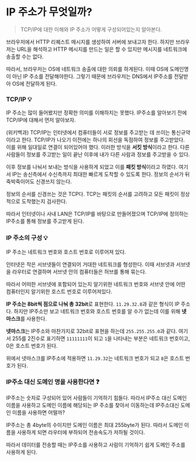 # IP 주소가 무엇일까?

> TCP/IP에 대한 이해와 IP 주소가 어떻게 구성되어있는지 알아본다.



브라우저에서 HTTP 리퀘스트 메시지를 생성하여 서버에 보내고자 한다. 하지만 브라우저는 URL을 해석하고 HTTP 메시지를 만드는 일은 할 수 있지만 메시지를 네트워크에 송출할 수는 없다.

따라서, 브라우저는 OS에 네트워크 송출에 대한 의뢰를 하게된다. 이때 OS에 도메인명이 아닌 IP 주소를 전달해야한다. 그렇기 때문에 브라우저는 DNS에서 IP주소를 전달받아 OS에 전달하게 된다.



### TCP/IP :bulb:

IP 주소는 많이 들어봤지만 정확한 의미를 이해하지는 못했다. IP주소를 알아보기 전에 TCP/IP에 대해서 먼저 알아보자.

(위키백과) TCP/IP는 인터넷에서 컴퓨터들이 서로 정보를 주고받는 데 쓰이는 통신규약이라고 한다. TCP/IP가 나오기 이전에는 하나의 회선을 독점하여 정보를 주고받았다. 이를 위해 일대일로 연결이 되어있어야 했다. 이러한 방식을 **서킷 방식**이라고 한다. 다른 사람들이 정보를 주고받는 일이 끝난 이후에 내가 다른 사람과 정보를 주고받을 수 있다. 

이후 정보를 나눠서 보내는 방식을 사용하게 되었고 이를 **패킷 방식**이라고 하였다. 여기서 IP는 송신측에서 수신측까지 최대한 빠르게 도착할 수 있도록 한다. 정보의 순서가 뒤죽박죽이어도 신경쓰지 않는다.

정보의 순서를 신경쓰는 것은 TCP다. TCP는 패킷의 순서를 고려하고 모든 패킷이 정상적으로 도착했는지 검사한다. 

따라서 인터넷이나 사내 LAN은 TCP/IP를 바탕으로 만들어졌으며 TCP/IP에 정의하는 IP주소를 통해 정보를 주고받게 된다.



### IP 주소의 구성 :bulb:

IP 주소는 네트워크 번호와 호스트 번호로 이루어져 있다. 

인터넷은 작은 서브넷들이 연결되어 거대한 네트워크를 형성한다. 이때 서브넷과 서브넷을 라우터로 연결하며 서브넷 안의 컴퓨터들은 허브를 통해 묶는다. 

따라서 어떠한 서브넷에 포함되어 있는지 알기위한 네트워크 번호와 서브넷 안에 어떤 컴퓨터인지 알기위한 호스트 번호로 이루어져있다.

**IP 주소는 8bit씩 점으로 나눠 총 32bit**로 표현한다. `11.29.32.8`과 같은 형식이 IP 주소다. 하지만 IP주소만 보고 네트워크 번호와 호스트 번호를 알 수가 없는데 이를 위해 **넷마스크**를 사용한다.

**넷마스크**는 IP주소와 마찬가지로 32bit로 표현을 하는데 `255.255.255.0`과 같다. 여기서 255를 2진수로 표기하면 `11111111`이 되고  `1`을 나타내는 부분은 네트워크 번호이고, 0은 호스트 번호가 된다. 

위에서 넷마스크를 IP주소에 적용하면 `11.29.32`는 네트워크 번호가 되고 `8`은 호스트 번호가 된다.



### IP주소 대신 도메인 명을 사용한다면 :question:

IP주소는 숫자로 구성되어 있어 사람들이 기억하기 힘들다. 따라서 IP주소 대신 도메인 이름을 사용하고 도메인 이름에 해당되는 IP 주소를 찾아서 이동하는데 IP주소대신 도메인 이름을 사용하면 어떨까?

IP주소는 총 4byte의 수이지만 도메인 이름은 최대 255byte가 된다. 따라서 도메인 이름을 사용하게 되면 라우터에 부하되어 전송속도가 저하될 것이다. 

따라서 데이터를 전송할 때는 IP주소를 사용하고 사람이 기억하기 쉽게 도메인 주소를 사용하게 된다.

